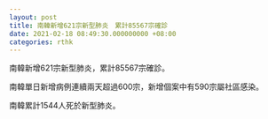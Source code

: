 ```yaml
---
layout: post
title: 南韓新增621宗新型肺炎　累計85567宗確診
date: 2021-02-18 08:49:30.000000000 +08:00
categories: rthk
---
```


南韓新增621宗新型肺炎，累計85567宗確診。

南韓單日新增病例連續兩天超過600宗，新增個案中有590宗屬社區感染。

南韓累計1544人死於新型肺炎。
